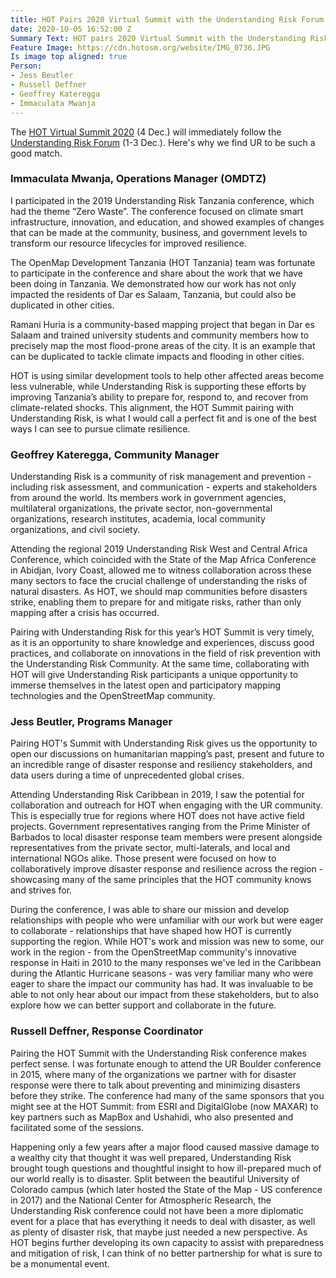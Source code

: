```yaml
---
title: HOT Pairs 2020 Virtual Summit with the Understanding Risk Forum 2020
date: 2020-10-05 16:52:00 Z
Summary Text: HOT pairs 2020 Virtual Summit with the Understanding Risk Forum 2020
Feature Image: https://cdn.hotosm.org/website/IMG_0736.JPG
Is image top aligned: true
Person:
- Jess Beutler
- Russell Deffner
- Geoffrey Kateregga
- Immaculata Mwanja
---
```


The [HOT Virtual Summit 2020](https://summit2020.hotosm.org/) (4 Dec.) will immediately follow the  [Understanding Risk Forum](https://understandrisk.org/event/ur2020_forum/) (1-3 Dec.). Here's why we find UR to be such a good match.

### Immaculata Mwanja, Operations Manager (OMDTZ)

I participated in the 2019 Understanding Risk Tanzania conference, which had the theme “Zero Waste”. The conference focused on climate smart infrastructure, innovation, and education, and  showed examples of changes that can be made at the community, business, and government levels to transform our resource lifecycles for improved resilience.

The OpenMap Development Tanzania (HOT Tanzania) team was fortunate to participate in the conference and share about the work that we have been doing in Tanzania. We demonstrated how our work has not only impacted the residents of Dar es Salaam, Tanzania, but could also be duplicated in other cities.

Ramani Huria is a community-based mapping project that began in Dar es Salaam and trained university students and community members how to precisely map the most flood-prone areas of the city. It is an example that can be duplicated to tackle climate impacts and flooding in other cities.

HOT is using similar development tools to help other affected areas become less vulnerable, while Understanding Risk is supporting these efforts by improving Tanzania’s ability to prepare for, respond to, and recover from climate-related shocks. This alignment, the HOT Summit pairing with Understanding Risk, is what I would call a perfect fit and is one of the best ways I can see to pursue climate resilience.

### Geoffrey Kateregga, Community Manager

Understanding Risk is a community of risk management and prevention - including risk assessment, and communication - experts and stakeholders from around the world. Its members  work in government agencies, multilateral organizations, the private sector, non-governmental organizations, research institutes, academia, local community organizations, and civil society.

Attending the regional 2019 Understanding Risk West and Central Africa Conference, which coincided with the  State of the Map Africa Conference in Abidjan, Ivory Coast, allowed me to witness collaboration across these many sectors to face the crucial challenge of understanding the risks of natural disasters. As HOT, we should map communities before disasters strike, enabling them to prepare for and mitigate risks, rather than only mapping after a crisis has occurred.

Pairing with Understanding Risk for this year’s HOT Summit is very timely, as it is an opportunity to share knowledge and experiences, discuss good practices, and collaborate on innovations in the field of risk prevention with the Understanding Risk Community. At the same time, collaborating with HOT will give Understanding Risk participants a unique opportunity to immerse themselves in the latest open and participatory mapping technologies and the OpenStreetMap community.

### Jess Beutler, Programs Manager

Pairing HOT's Summit with Understanding Risk gives us the opportunity to open our discussions on humanitarian mapping’s past, present and future to an incredible range of disaster response and resiliency stakeholders, and data users during a time of unprecedented global crises.

Attending Understanding Risk Caribbean in 2019, I saw the potential for collaboration and outreach for HOT when engaging with the UR community. This is especially true for regions where HOT does not have active field projects. Government representatives ranging from the Prime Minister of Barbados to local disaster response team members were present alongside representatives from the private sector, multi-laterals, and local and international NGOs alike. Those present were focused on how to collaboratively improve disaster response and resilience across the region - showcasing many of the same principles that the HOT community knows and strives for.

During the conference, I was able to share our mission and develop relationships with people who were unfamiliar with our work but were eager to collaborate - relationships that have shaped how HOT is currently supporting the region. While HOT's work and mission was new to some, our work in the region - from the OpenStreetMap community's innovative response in Haiti in 2010 to the many responses we've led in the Caribbean during the Atlantic Hurricane seasons - was very familiar many who were eager to share the impact our community has had. It was invaluable to be able to not only hear about our impact from these stakeholders, but to also explore how we can better support and collaborate in the future.

### Russell Deffner, Response Coordinator

Pairing the HOT Summit with the Understanding Risk conference makes perfect sense. I was fortunate enough to attend the UR Boulder conference in 2015, where many of the organizations we partner with for disaster response were there to talk about preventing and minimizing disasters before they strike. The conference had many of the same sponsors that you might see at the HOT Summit: from ESRI and DigitalGlobe (now MAXAR) to key partners such as MapBox and Ushahidi, who also presented and facilitated some of the sessions.

Happening only a few years after a major flood caused massive damage to a wealthy city that thought it was well prepared, Understanding Risk brought tough questions and thoughtful insight to how ill-prepared much of our world really is to disaster. Split between the beautiful University of Colorado campus (which later hosted the State of the Map - US conference in 2017) and the National Center for Atmospheric Research, the Understanding Risk conference could not have been a more diplomatic event for a place that has everything it needs to deal with disaster, as well as plenty of disaster risk, that maybe just needed a new perspective. As HOT begins further developing its own capacity to assist with preparedness and mitigation of risk, I can think of no better partnership for what is sure to be a monumental event.